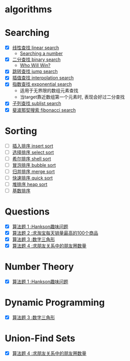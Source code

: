 # algorithms

# Searching

- [x] [线性查找 linear search](/Searching/linear-search.c)
  * [Searching a number](/for-searching/Searching-a-number.c)
- [x] [二分查找 binary search](/Searching/binary-search.c)
  * [Who Will Win?](/for-searching/who-will-win.c)
- [x] [跳转查找 jump search](/Searching/jump-search.c)
- [x] [插值查找 interpolation search](/Searching/interpolation-search.c)
- [x] [指数查找 exponential search](/Searching/exponential-search.c)
	* 适用于无界限的数组元素查找
	* 当target靠近数组第一个元素时, 表现会好过二分查找
- [x] [子列查找 sublist search](Searching/sublist-search.cpp)
- [x] [斐波那契搜索 fibonacci search](Search/fibonacci-search.c)

# Sorting

- [ ] [插入排序 insert sort]()
- [ ] [选择排序 select sort]()
- [ ] [希尔排序 shell sort]()
- [ ] [冒泡排序 bubble sort]()
- [ ] [归并排序 merge sort]()
- [ ] [快速排序 quick sort]()
- [ ] [堆排序 heap sort]()
- [ ] [基数排序]()

# Questions

- [x] [算法题 1 :Hankson趣味问题](/Questions/001/Hankson\'s\_Question.md)
- [x] [算法题 2 :求淘宝每天销量最高的100个商品](/Questions/002/Taobao\_bestsell.md)
- [x] [算法题 3 :数字三角形](/Questions/003/Digital\_triangle.md)
- [x] [算法题 4 :求朋友关系中的朋友圈数量](/Questions/004/friend\_group.md)

# Number Theory

- [x] [算法题 1 :Hankson趣味问题](/Questions/001/Hankson\'s\_Question.md)

# Dynamic Programming

- [x] [算法题 3 :数字三角形](/Questions/003/Digital\_triangle.md)

# Union-Find Sets

- [x] [算法题 4 :求朋友关系中的朋友圈数量](/Questions/004/friend\_group.md)


